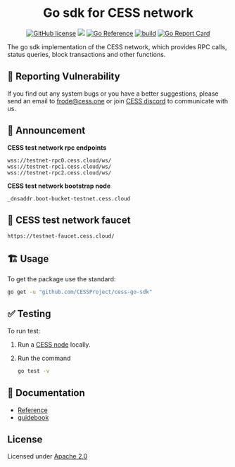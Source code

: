 <div align="center">

# Go sdk for CESS network

[![GitHub license](https://img.shields.io/badge/license-Apache2-blue)](#LICENSE)
<a href=""><img src="https://img.shields.io/badge/golang-%3E%3D1.19-blue.svg" /></a>
[![Go Reference](https://pkg.go.dev/badge/github.com/CESSProject/cess-go-sdk.svg)](https://pkg.go.dev/github.com/CESSProject/cess-go-sdk)
[![build](https://github.com/CESSProject/cess-go-sdk/actions/workflows/build&test.yml/badge.svg)](https://github.com/CESSProject/cess-go-sdk/actions/workflows/build&test.yml)
[![Go Report Card](https://goreportcard.com/badge/github.com/CESSProject/cess-go-sdk)](https://goreportcard.com/report/github.com/CESSProject/cess-go-sdk)

</div>

The go sdk implementation of the CESS network, which provides RPC calls, status queries, block transactions and other functions.

## 📝 Reporting Vulnerability

If you find out any system bugs or you have a better suggestions, please send an email to frode@cess.one or join [CESS discord](https://discord.gg/mYHTMfBwNS) to communicate with us.

## 📢 Announcement
**CESS test network rpc endpoints**
```
wss://testnet-rpc0.cess.cloud/ws/
wss://testnet-rpc1.cess.cloud/ws/
wss://testnet-rpc2.cess.cloud/ws/
```
**CESS test network bootstrap node**
```
_dnsaddr.boot-bucket-testnet.cess.cloud
```

## 🚰 CESS test network faucet
```
https://testnet-faucet.cess.cloud/
```

## 🏗 Usage

To get the package use the standard:

```sh
go get -u "github.com/CESSProject/cess-go-sdk"
```

## ✅ Testing

To run test:

1. Run a [CESS node](https://github.com/CESSProject/cess) locally.
2. Run the command

	```sh
	go test -v
	```

## 📖 Documentation

- [Reference](https://pkg.go.dev/github.com/CESSProject/cess-go-sdk)
- [guidebook](https://docs.cess.cloud/deoss/get-started/go-sdk)

## License

Licensed under [Apache 2.0](https://github.com/CESSProject/cess-go-sdk/blob/main/LICENSE)

